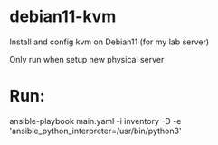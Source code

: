 # debian11-kvm
Install and config kvm on Debian11 (for my lab server)

Only run when setup new physical server

# Run:
ansible-playbook main.yaml -i inventory -D -e 'ansible_python_interpreter=/usr/bin/python3'
